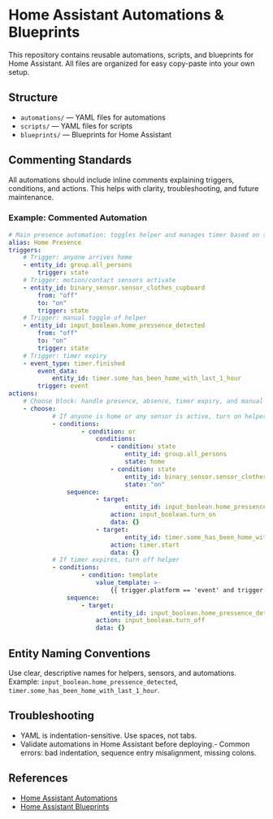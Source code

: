 # Home Assistant Automations & Blueprints

This repository contains reusable automations, scripts, and blueprints for Home Assistant. All files are organized for easy copy-paste into your own setup.

## Structure
- `automations/` — YAML files for automations
- `scripts/` — YAML files for scripts
- `blueprints/` — Blueprints for Home Assistant


## Commenting Standards
All automations should include inline comments explaining triggers, conditions, and actions. This helps with clarity, troubleshooting, and future maintenance.

### Example: Commented Automation
```yaml
# Main presence automation: toggles helper and manages timer based on sensors, group, and manual input
alias: Home Presence
triggers:
	# Trigger: anyone arrives home
	- entity_id: group.all_persons
		trigger: state
	# Trigger: motion/contact sensors activate
	- entity_id: binary_sensor.sensor_clothes_cupboard
		from: "off"
		to: "on"
		trigger: state
	# Trigger: manual toggle of helper
	- entity_id: input_boolean.home_pressence_detected
		from: "off"
		to: "on"
		trigger: state
	# Trigger: timer expiry
	- event_type: timer.finished
		event_data:
			entity_id: timer.some_has_been_home_with_last_1_hour
		trigger: event
actions:
	# Choose block: handle presence, absence, timer expiry, and manual toggle
	- choose:
			# If anyone is home or any sensor is active, turn on helper and start timer
			- conditions:
					- condition: or
						conditions:
							- condition: state
								entity_id: group.all_persons
								state: home
							- condition: state
								entity_id: binary_sensor.sensor_clothes_cupboard
								state: "on"
				sequence:
						- target:
								entity_id: input_boolean.home_pressence_detected
							action: input_boolean.turn_on
							data: {}
						- target:
								entity_id: timer.some_has_been_home_with_last_1_hour
							action: timer.start
							data: {}
			# If timer expires, turn off helper
			- conditions:
					- condition: template
						value_template: >-
							{{ trigger.platform == 'event' and trigger.event.data.entity_id == 'timer.some_has_been_home_with_last_1_hour' }}
				sequence:
					- target:
							entity_id: input_boolean.home_pressence_detected
						action: input_boolean.turn_off
						data: {}
```

## Entity Naming Conventions
Use clear, descriptive names for helpers, sensors, and automations. Example: `input_boolean.home_pressence_detected`, `timer.some_has_been_home_with_last_1_hour`.

## Troubleshooting
- YAML is indentation-sensitive. Use spaces, not tabs.
- Validate automations in Home Assistant before deploying.- Common errors: bad indentation, sequence entry misalignment, missing colons.

## References
- [Home Assistant Automations](https://www.home-assistant.io/docs/automation/)
- [Home Assistant Blueprints](https://www.home-assistant.io/docs/blueprint/)
